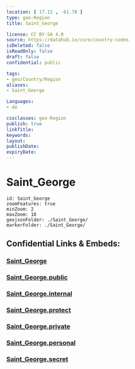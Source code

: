 ```yaml
---
location: [ 17.12 , -61.78 ] 
type: geo-Region
title: Saint_George

license: CC BY-SA 4.0
source: https://datahub.io/core/country-codes
isDeleted: false
isReadOnly: false
draft: false
confidential: public

tags:
- geo/Country/Region
aliases:
- Saint_George

Languages:
- de

cssclasses: geo-Region
publish: true
linkTitle: 
keywords: 
layout: 
publishDate: 
expiryDate: 
---
```


# Saint_George

```leaflet
id: Saint_George
zoomFeatures: true 
minZoom: 2 
maxZoom: 18
geojsonFolder: ./Saint_George/
markerFolder: ./Saint_George/
```


## Confidential Links & Embeds: 

### [Saint_George](/_Standards/Earth/Continent/America~Caribbean/Antigua_and_Barbuda/Counties/Saint_George.md) 

### [Saint_George.public](/_public/Earth/Continent/America~Caribbean/Antigua_and_Barbuda/Counties/Saint_George.public.md) 

### [Saint_George.internal](/_internal/Earth/Continent/America~Caribbean/Antigua_and_Barbuda/Counties/Saint_George.internal.md) 

### [Saint_George.protect](/_protect/Earth/Continent/America~Caribbean/Antigua_and_Barbuda/Counties/Saint_George.protect.md) 

### [Saint_George.private](/_private/Earth/Continent/America~Caribbean/Antigua_and_Barbuda/Counties/Saint_George.private.md) 

### [Saint_George.personal](/_personal/Earth/Continent/America~Caribbean/Antigua_and_Barbuda/Counties/Saint_George.personal.md) 

### [Saint_George.secret](/_secret/Earth/Continent/America~Caribbean/Antigua_and_Barbuda/Counties/Saint_George.secret.md)

